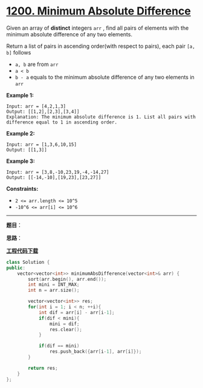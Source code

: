 # [1200. Minimum Absolute Difference](https://leetcode.com/problems/minimum-absolute-difference/)

Given an array of **distinct** integers `arr` , find all pairs of elements with the minimum absolute difference of any two elements.

Return a list of pairs in ascending order(with respect to pairs), each pair `[a, b]` follows

* `a, b` are from `arr`
* `a < b`
* `b - a` equals to the minimum absolute difference of any two elements in `arr`

**Example 1:**

```
Input: arr = [4,2,1,3]
Output: [[1,2],[2,3],[3,4]]
Explanation: The minimum absolute difference is 1. List all pairs with difference equal to 1 in ascending order.
```

**Example 2:**

```
Input: arr = [1,3,6,10,15]
Output: [[1,3]]
```

**Example 3:**

```
Input: arr = [3,8,-10,23,19,-4,-14,27]
Output: [[-14,-10],[19,23],[23,27]]
```

**Constraints:**

* `2 <= arr.length <= 10^5`
* `-10^6 <= arr[i] <= 10^6`

-----

**题目**：

**思路**：

[**工程代码下载**](https://github.com/shenkh/leetcode)

``` cpp
class Solution {
public:
    vector<vector<int>> minimumAbsDifference(vector<int>& arr) {
        sort(arr.begin(), arr.end());
        int mini = INT_MAX;
        int n = arr.size();

        vector<vector<int>> res;
        for(int i = 1; i < n; ++i){
            int dif = arr[i] - arr[i-1];
            if(dif < mini){
                mini = dif;
                res.clear();
            }

            if(dif == mini)
                res.push_back({arr[i-1], arr[i]});
        }

        return res;
    }
};
```

